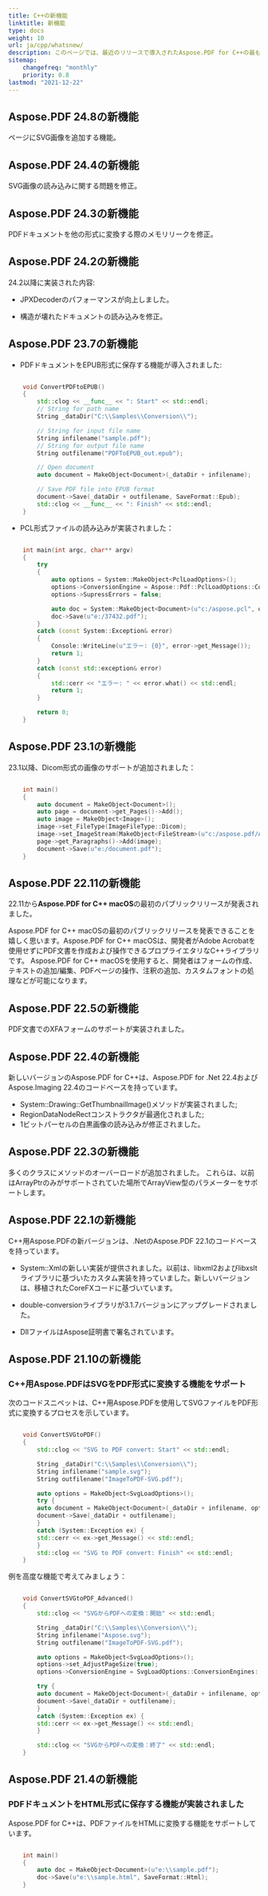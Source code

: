```yaml
---
title: C++の新機能
linktitle: 新機能
type: docs
weight: 10
url: ja/cpp/whatsnew/
description: このページでは、最近のリリースで導入されたAspose.PDF for C++の最も人気のある新機能を紹介します。
sitemap:
    changefreq: "monthly"
    priority: 0.8
lastmod: "2021-12-22"
---
```


## Aspose.PDF 24.8の新機能

ページにSVG画像を追加する機能。

## Aspose.PDF 24.4の新機能

SVG画像の読み込みに関する問題を修正。

## Aspose.PDF 24.3の新機能

PDFドキュメントを他の形式に変換する際のメモリリークを修正。

## Aspose.PDF 24.2の新機能

24.2以降に実装された内容:

- JPXDecoderのパフォーマンスが向上しました。

- 構造が壊れたドキュメントの読み込みを修正。

## Aspose.PDF 23.7の新機能

- PDFドキュメントをEPUB形式に保存する機能が導入されました:

```cpp

    void ConvertPDFtoEPUB()
    {
        std::clog << __func__ << ": Start" << std::endl;
        // String for path name
        String _dataDir("C:\\Samples\\Conversion\\");

        // String for input file name
        String infilename("sample.pdf");
        // String for output file name
        String outfilename("PDFToEPUB_out.epub");

        // Open document
        auto document = MakeObject<Document>(_dataDir + infilename);

        // Save PDF file into EPUB format
        document->Save(_dataDir + outfilename, SaveFormat::Epub);
        std::clog << __func__ << ": Finish" << std::endl;
    }
```

- PCL形式ファイルの読み込みが実装されました：

```cpp

    int main(int argc, char** argv)
    {
        try
        {
            auto options = System::MakeObject<PclLoadOptions>();
            options->ConversionEngine = Aspose::Pdf::PclLoadOptions::ConversionEngines::NewEngine;
            options->SupressErrors = false;

            auto doc = System::MakeObject<Document>(u"c:/aspose.pcl", options);
            doc->Save(u"e:/37432.pdf");
        }
        catch (const System::Exception& error)
        {
            Console::WriteLine(u"エラー: {0}", error->get_Message());
            return 1;
        }
        catch (const std::exception& error)
        {
            std::cerr << "エラー: " << error.what() << std::endl;
            return 1;
        }

        return 0;
    }
```

## Aspose.PDF 23.1の新機能

23.1以降、Dicom形式の画像のサポートが追加されました：

```cpp

    int main()
    {
        auto document = MakeObject<Document>();
        auto page = document->get_Pages()->Add();
        auto image = MakeObject<Image>();
        image->set_FileType(ImageFileType::Dicom);
        image->set_ImageStream(MakeObject<FileStream>(u"c:/aspose.pdf/Aspose.dcm", FileMode::Open, FileAccess::Read));
        page->get_Paragraphs()->Add(image);
        document->Save(u"e:/document.pdf");
    }
```

## Aspose.PDF 22.11の新機能

22.11から**Aspose.PDF for C++ macOS**の最初のパブリックリリースが発表されました。

Aspose.PDF for C++ macOSの最初のパブリックリリースを発表できることを嬉しく思います。Aspose.PDF for C++ macOSは、開発者がAdobe Acrobatを使用せずにPDF文書を作成および操作できるプロプライエタリなC++ライブラリです。
Aspose.PDF for C++ macOSを使用すると、開発者はフォームの作成、テキストの追加/編集、PDFページの操作、注釈の追加、カスタムフォントの処理などが可能になります。

## Aspose.PDF 22.5の新機能

PDF文書でのXFAフォームのサポートが実装されました。

## Aspose.PDF 22.4の新機能

新しいバージョンのAspose.PDF for C++は、Aspose.PDF for .Net 22.4およびAspose.Imaging 22.4のコードベースを持っています。

- System::Drawing::GetThumbnailImage()メソッドが実装されました;
- RegionDataNodeRectコンストラクタが最適化されました;
- 1ビットパーセルの白黒画像の読み込みが修正されました。

## Aspose.PDF 22.3の新機能

多くのクラスにメソッドのオーバーロードが追加されました。 これらは、以前はArrayPtrのみがサポートされていた場所でArrayView型のパラメーターをサポートします。

## Aspose.PDF 22.1の新機能

C++用Aspose.PDFの新バージョンは、.NetのAspose.PDF 22.1のコードベースを持っています。

- System::Xmlの新しい実装が提供されました。以前は、libxml2およびlibxsltライブラリに基づいたカスタム実装を持っていました。新しいバージョンは、移植されたCoreFXコードに基づいています。

- double-conversionライブラリが3.1.7バージョンにアップグレードされました。

- DllファイルはAspose証明書で署名されています。

## Aspose.PDF 21.10の新機能

### C++用Aspose.PDFはSVGをPDF形式に変換する機能をサポート

次のコードスニペットは、C++用Aspose.PDFを使用してSVGファイルをPDF形式に変換するプロセスを示しています。

```cpp

    void ConvertSVGtoPDF()
    {
        std::clog << "SVG to PDF convert: Start" << std::endl;

        String _dataDir("C:\\Samples\\Conversion\\");
        String infilename("sample.svg");
        String outfilename("ImageToPDF-SVG.pdf");

        auto options = MakeObject<SvgLoadOptions>();
        try {
        auto document = MakeObject<Document>(_dataDir + infilename, options);
        document->Save(_dataDir + outfilename);
        }
        catch (System::Exception ex) {
        std::cerr << ex->get_Message() << std::endl;
        }
        std::clog << "SVG to PDF convert: Finish" << std::endl;
    }
```
例を高度な機能で考えてみましょう：

```cpp

    void ConvertSVGtoPDF_Advanced()
    {
        std::clog << "SVGからPDFへの変換：開始" << std::endl;

        String _dataDir("C:\\Samples\\Conversion\\");
        String infilename("Aspose.svg");
        String outfilename("ImageToPDF-SVG.pdf");

        auto options = MakeObject<SvgLoadOptions>();
        options->set_AdjustPageSize(true);
        options->ConversionEngine = SvgLoadOptions::ConversionEngines::NewEngine;

        try {
        auto document = MakeObject<Document>(_dataDir + infilename, options);
        document->Save(_dataDir + outfilename);
        }
        catch (System::Exception ex) {
        std::cerr << ex->get_Message() << std::endl;
        }

        std::clog << "SVGからPDFへの変換：終了" << std::endl;
    }
```

## Aspose.PDF 21.4の新機能

### PDFドキュメントをHTML形式に保存する機能が実装されました

Aspose.PDF for C++は、PDFファイルをHTMLに変換する機能をサポートしています。

```cpp

    int main()
    {
        auto doc = MakeObject<Document>(u"e:\\sample.pdf");
        doc->Save(u"e:\\sample.html", SaveFormat::Html);
    }
```